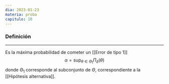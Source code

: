 ```yaml
---
dia: 2023-01-23
materia: proba
capitulo: 10
---
```

### Definición
---
Es la máxima probabilidad de cometer un [[Error de tipo 1]] $$ \alpha = \sup_{\theta \in \Theta_1} \Pi_\delta(\theta) $$ donde $\Theta_1$ corresponde al subconjunto de $\Theta$, correspondiente a la [[Hipótesis alternativa]].